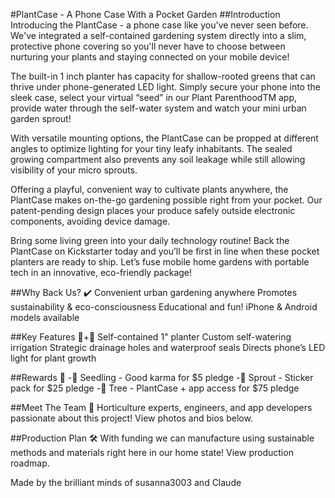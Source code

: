#PlantCase - A Phone Case With a Pocket Garden
##Introduction
Introducing the PlantCase - a phone case like you've never seen before. We've integrated a self-contained gardening system directly into a slim, protective phone covering so you'll never have to choose between nurturing your plants and staying connected on your mobile device!

The built-in 1 inch planter has capacity for shallow-rooted greens that can thrive under phone-generated LED light. Simply secure your phone into the sleek case, select your virtual “seed” in our Plant ParenthoodTM app, provide water through the self-water system and watch your mini urban garden sprout!

With versatile mounting options, the PlantCase can be propped at different angles to optimize lighting for your tiny leafy inhabitants. The sealed growing compartment also prevents any soil leakage while still allowing visibility of your micro sprouts.

Offering a playful, convenient way to cultivate plants anywhere, the PlantCase makes on-the-go gardening possible right from your pocket. Our patent-pending design places your produce safely outside electronic components, avoiding device damage.

Bring some living green into your daily technology routine! Back the PlantCase on Kickstarter today and you’ll be first in line when these pocket planters are ready to ship. Let’s fuse mobile home gardens with portable tech in an innovative, eco-friendly package!

##Why Back Us? ✔️
Convenient urban gardening anywhere
Promotes sustainability & eco-consciousness
Educational and fun!
iPhone & Android models available

##Key Features 📱+🌱
Self-contained 1" planter
Custom self-watering irrigation
Strategic drainage holes and waterproof seals
Directs phone’s LED light for plant growth

##Rewards 🎁
-🌿 Seedling - Good karma for $5 pledge
-🌱 Sprout - Sticker pack for $25 pledge
-🌳 Tree - PlantCase + app access for $75 pledge

##Meet The Team 👋
Horticulture experts, engineers, and app developers passionate about this project! View photos and bios below.

##Production Plan 🛠
With funding we can manufacture using sustainable methods and materials right here in our home state! View production roadmap.

Made by the brilliant minds of susanna3003 and Claude
